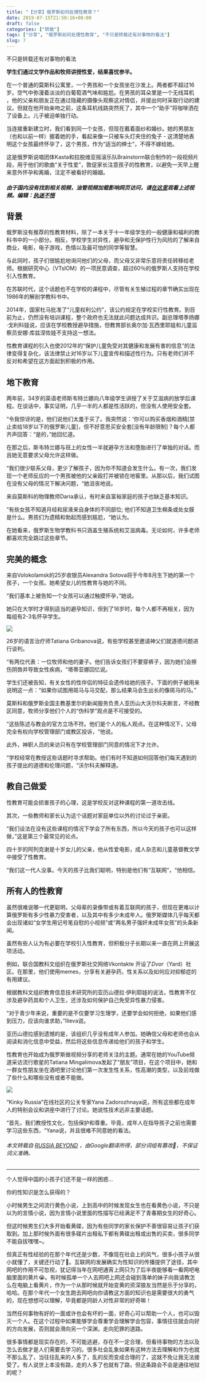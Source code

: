 ```yaml
---
title: "【分享】俄罗斯如何处理性教育？"
date: 2019-07-15T21:50:16+08:00
draft: false
categories: ["转载"]
tags: ["分享", "俄罗斯如何处理性教育", "不只是转载还有对事物的看法"]
slug: 7
---
```


不只是转载还有对事物的看法

**学生们通过文学作品和牧师讲授性爱，结果喜忧参半。**

在一个普通的莫斯科公寓里，一个男孩和一个女孩坐在沙发上。两者都不超过16岁。空气中弥漫着淡淡的白葡萄酒气味和尴尬。在男孩的耳朵里是一个无线耳机 ，他的父亲和朋友正在通过隐藏的摄像头观察这对情侣，并提出何时采取行动的建议。但就在他开始亲吻之前，这条耳机线路突然死了，其中一个“助手”将咖啡洒在了设备上。儿子被迫单独行动。

当连接重新建立时，我们看到同一个女孩，但现在戴着面纱和婚纱。她的男朋友（也和以前一样）握着她的手，看起来像一只被车头灯夹住的兔子 - 这清楚地表明这个女孩最终怀孕了，这个男孩，作为“适当的绅士”，不得不嫁给她。

这是俄罗斯说唱团体Kasta和拉脱维亚摇滚乐队Brainstorm联合制作的一段视频片段，用于他们的歌曲“关于性爱”，敦促家长注意孩子的性教育，以避免一天早上醒来意外怀孕和离婚，注定不被看好的婚姻。

##### 由于国内没有找到相关视频，油管视频加载影响网页访问，请[在这里](https://www.youtube.com/watch?v=2vROfxQfIjg)观看上述视频。编辑：[执迷不悟](https://dtz9.net/) 

## **背景**

俄罗斯没有推荐的性教育材料，除了一本关于十一年级学生的一般健康和福利的教科书中的一小部分。相反，学校学生对异性，避孕和无保护性行为风险的了解来自商业，电影，电子游戏，色情以及最可怕的同学等智慧。

与此同时，孩子们很尴尬地询问他们的父母，而父母又非常乐意将责任转移给老师。根据研究中心（VTsIOM）的一项民意调查，超过60％的俄罗斯人支持在学校引入性教育。

在苏联时代，这个话题也不在学校的课程中，尽管有关生殖过程的章节确实出现在1986年的解剖学教科书中。

2014年，国家杜马批准了“儿童权利公约”，该公约规定在学校实行性教育。到目前为止，仍然没有培训课程，整个政府也无法就此问题达成共识。副总理塔季扬娜·戈利科娃说，应该在学校教授避孕措施，但教育部长奥尔加·瓦西里耶娃和儿童监察员安娜·库兹涅佐娃不支持这一想法。

性教育课程的引入也使2012年的“保护儿童免受对其健康和发展有害的信息”的法律变得复杂化，该法律禁止对16岁以下儿童宣传和描述性行为。只有老师们并不反对和希望在这方面起到积极的作用。

## **地下教育**

两年前，34岁的英语老师斯韦特兰娜向八年级学生讲授了关于艾滋病的放学后课程。在谈话中，事实证明，几乎一半的人都是性活跃的，但没有人使用安全套。

“令我惊讶的是，他们说他们太羞于买了。我突然说：'你可以购买香烟和酒精[禁止卖给18岁以下的俄罗斯儿童]，但不好意思买安全套[没有年龄限制]？每个人都齐声回答：“是的，”她回忆道。

在那之后，斯韦特兰娜与班上的女性一半就避孕方法和堕胎进行了单独的对话。而且她无意要求父母允许这样做。

“我们很少联系父母，更少了解孩子，因为你不知道会发生什么。有一次，我们发现一个老师反应的一个男孩被他的父亲殴打并被锁在地窖里。从那以后，我们试图在没有父母的情况下解决问题，“她沮丧地说。

来自莫斯科的物理教师Daria承认，有时来自富裕家庭的孩子也缺乏基本知识。

“有些女孩不知道月经和尿液来自身体的不同部位; 他们不知道卫生棉条或处女膜是什么。男孩们为遗精和勃起而感到尴尬，“她认为。

在她看来，俄罗斯生物学教科书只涵盖生殖系统和艾滋病毒。无论如何，许多老师都喜欢完全跳过这些章节。

## **完美的概念**

来自Volokolamsk的25岁收银员Alexandra Sotova将于今年8月生下她的第一个孩子，一个女孩。她希望女儿的性教育与她的不同。

“我们基本上被告知一个女孩可以通过触摸怀孕，”她说。

她只在大学时才得到适当的避孕知识，但到了16岁时，每个人都不再相关，因为每组有2-3名怀孕学生。

![](https://img.1078503.org/imgs/2019/07/041ef83048b60c9c.jpg)



26岁的语言治疗师Tatiana Gribanova说，有些学校甚至邀请神父们就道德问题进行谈判。

“有两位代表：一位牧师和他的妻子。他们告诉女孩们不要穿裤子，因为她们会擦伤阴唇并导致女性疾病，“塔蒂亚娜回忆说。

学生们还被告知，有关女性的性伴侣的特征会遗传给她的孩子。下面的例子被用来说明这一点：“如果你试图用斑马与马交配，那么结果马会生出长的像斑马的马。”

莫斯科和俄罗斯全国主教基里尔的新闻服务负责人亚历山大沃尔科夫断言，不经教区同意，牧师分享他们个人的“伪科学”观点是不可接受的。

“这些陈述与教会的官方立场不符。他们是个人的私人观点。在这种情况下，父母完全有权向学校管理部门或教区投诉，“他说。

此外，神职人员的来访只有在学校管理部门同意的情况下才允许。

“学校经常在教授这些话题时寻求帮助。他们有时不知道如何回答他们每天遇到的孩子提出的道德和伦理问题，“沃尔科夫解释道。

## **教自己做爱**

性教育可能会损害孩子的心理，这是学校反对这种课程的第一道攻击线。

其次，一些教师和家长认为这个话题对家庭单位以外的讨论过于亲密。

“我们设法在没有这些课程的情况下学会了所有东西，所以今天的孩子也可以这样做，”这是第三个最常见的论点。

四十岁的阿列克谢是十岁女儿的父亲，他从性爱电影，成人杂志和儿童基督教文学中接受了性教育。

“我们这一代人没事。今天的孩子比我们聪明，特别是他们有“互联网”，“他相信。

## **所有人的性教育**

虽然很难说哪一代更聪明，父母辈的录像带或有着互联网的孩子，但现在更难以计算俄罗斯有多少性暴力受害者，以及其中有多少未成年人。俄罗斯媒体几乎每天都会出现诸如“女学生用记号笔自慰的小视频”或“两名男子强奸未成年女孩”的头条新闻。

虽然有些人认为有必要在学校引入性教育，但积极分子长期以来一直在网上开展这项活动。

例如，联合国教科文组织在俄罗斯社交网络Vkontakte 开设了*Dvor*（Yard）社区。在那里，他们使用memes，分享有关避孕药，性关系以及如何应对抑郁症的有用建议。  

根据教科文组织教育信息技术研究所的亚历山德拉·伊利耶娃的说法，性教育不仅涉及避孕药具和个人卫生，还涉及如何保护自己免受异性暴力侵害。

“对于青少年来说，重要的是不仅要学习生理学，还要学会如何拒绝，如果他们感到压力，应该向谁求助，”Ilieva说。

亚历山德拉感到遗憾的是，该组织几乎没有成年人参加。她确信父母和老师也会从阅读和消化信息中受益，然后将这些信息传递给他们的孩子和学生。

性教育也开始成为俄罗斯做视频分享的老师关注的主题。通常在她的YouTube频道采访流行歌星的Tatiana Mingalimova发起了“朋友”项目，在这个项目中，她和一群女性朋友坐在酒吧里讨论他们第一次发生性关系，性高潮的类型，以及前戏做了些什么和哪些没有或者不能做。

![](https://img.1078503.org/imgs/2019/07/d1c7b3379555b487.jpg)



“Kinky Russia”在线社区的公关专家Yana Zadorozhnaya说，所有这些都在成年人的特别会议和讲座中进行了讨论。她说性技术远非主要话题。

“首先，我们教授性文化，包括保护和尊重。毕竟，成年人在指导孩子之前也需要学习这些东西，“Yana说，并且很难不同意她的看法。



###### 本文转载自 [RUSSIA BEYOND](https://www.rbth.com/lifestyle/330658-russia-handle-sex-education) ，由Google翻译所得，部分词组有篡改🤭，不保证词义准确。

---

个人觉得中国的小孩子们还不是一样的困惑...

你的性知识是怎么获得的？

小时候男生之间流行黄色小说，上到高中的时候发现女生也在看黄色小说，不只是以为的言情小说，因为言情小说里面的性描写已经满足不了青春期女生的好奇心。

但这时候男生们大多开始看黄碟，因为有些同学的家长保护不善很容易让孩子们获取到。加上那时候外面有很多碟片出租私下都有黄碟出租或出售的买卖，很多同学不能自拔嘿嘿~。

但真正有性经验的在那个年代还是少数，不像现在社会上的风气，很多小孩子从很小就懂了，关键还行动了🤭。互联网的发展确实为性知识的传播提供了途径，其中网吧的作用不可忽视，犹记得当年在网吧通宵上网只为了后半夜能够看一看网吧电脑里面的黄片😭。有时候孤单一个人去网吧上网还会碰到落单的妹子向我请教怎么在电脑上看黄片，作为一个从那时候就开始变黄的资深狼友当然是乐于分享的，哈哈。在那个年代一个女生跑去网吧向你请教这方面的知识也是需要很大的勇气的，现在想想可以理解，毕竟都是同龄人对性非常的好奇嘛！

当然任何事物有好的一面或许也会有坏的一面，好奇心可以帮助一个人，也可以毁灭一个人。在这个过程中如果能够学会尊重学会理解学会包容，事情往往就会向好的方向发展，否则就会滑向另一个深渊，走向犯罪的道路。

很多事情都是现实存在的，不可能逃避，存在不一定合理，但看待事物的方法以及怎么去做才是人们需要去学习的。很多社会乱象如果有这种方法去理解和作为也就不那么乱了，当往往乱来的人多了，乱的反而变成合理的了，这就不免让我无法接受了。有人说世上本没有路，走的人多了也就有了路，但这条路会不会是通往地狱的呢？